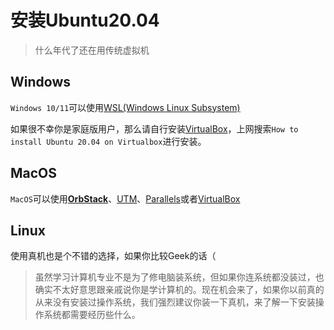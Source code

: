 
# 安装Ubuntu20.04

> 什么年代了还在用传统虚拟机

## Windows

`Windows 10/11`可以使用[WSL(Windows Linux Subsystem)](https://learn.microsoft.com/zh-cn/windows/wsl/install)

如果很不幸你是家庭版用户，那么请自行安装[VirtualBox](https://www.virtualbox.org/)，上网搜索`How to install Ubuntu 20.04 on Virtualbox`进行安装。

## MacOS

`MacOS`可以使用[**OrbStack**](https://docs.orbstack.dev/)、[UTM](https://mac.getutm.app/)、[Parallels](https://apps.apple.com/us/app/parallels-desktop/id1085114709?mt=12)或者[VirtualBox](https://www.virtualbox.org/)

## Linux

使用真机也是个不错的选择，如果你比较Geek的话（

> 虽然学习计算机专业不是为了修电脑装系统，但如果你连系统都没装过，也确实不太好意思跟亲戚说你是学计算机的。现在机会来了，如果你以前真的从来没有安装过操作系统，我们强烈建议你装一下真机，来了解一下安装操作系统都需要经历些什么。
